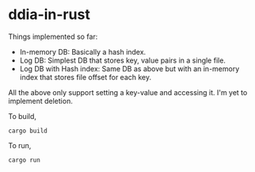 # ddia-in-rust
Things implemented so far:
- In-memory DB: Basically a hash index.
- Log DB: Simplest DB that stores key, value pairs in a single file.
- Log DB with Hash index: Same DB as above but with an in-memory index that stores file offset for each key.

All the above only support setting a key-value and accessing it. I'm yet to implement deletion.

To build,
```
cargo build
```
To run, 
```
cargo run
```